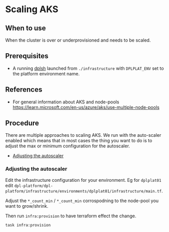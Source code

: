 # Scaling AKS

## When to use

When the cluster is over or underprovisioned and needs to be scaled.

## Prerequisites

* A running [dplsh](using-dplsh.md) launched from `./infrastructure` with
  `DPLPLAT_ENV` set to the platform environment name.

## References

* For general information about AKS and node-pools <https://learn.microsoft.com/en-us/azure/aks/use-multiple-node-pools>

## Procedure

There are multiple approaches to scaling AKS. We run with the auto-scaler enabled
which means that in most cases the thing you want to do is to adjust the max or
minimum configuration for the autoscaler.

* [Adjusting the autoscaler](#adjusting-the-autoscaler)

### Adjusting the autoscaler

Edit the infrastructure configuration for your environment. Eg for `dplplat01`
edit `dpl-platform/dpl-platform/infrastructure/environments/dplplat01/infrastructure/main.tf`.

Adjust the `*_count_min` / `*_count_min` corrospodning to the node-pool you
want to grow/shrink.

Then run `infra:provision` to have terraform effect the change.

```shell
task infra:provision
```
